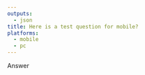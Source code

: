 ```yaml
---
outputs:
  - json
title: Here is a test question for mobile?
platforms:
  - mobile
  - pc
---
```

Answer
